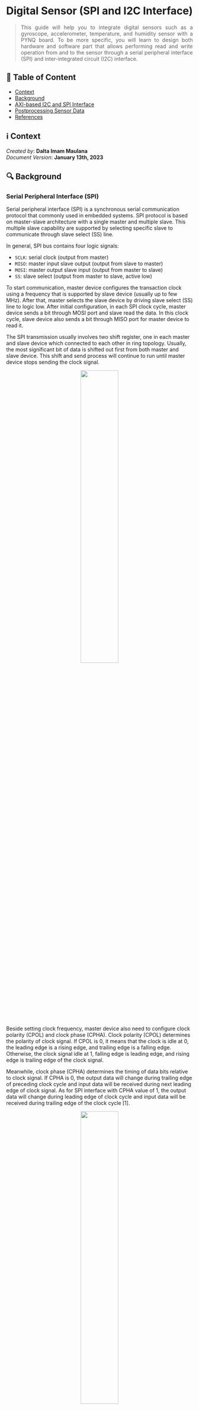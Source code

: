 # Digital Sensor (SPI and I2C Interface)
> <div align="justify"> This guide will help you to integrate digital sensors such as a gyroscope, accelerometer, temperature, and humidity sensor with a PYNQ board. To be more specific, you will learn to design both hardware and software part that allows performing read and write operation from and to the sensor through a serial peripheral interface (SPI) and inter-integrated circuit (I2C) interface.</div>



## :bookmark_tabs: Table of Content

* [Context](#information_source-context)
* [Background](#mag-background)
* [AXI-based I2C and SPI Interface](#-axi-based-i2c-and-spi-interface)
* [Postprocessing Sensor Data](#question-practice-postprocessing-sensor-data)
* [References](#book-references)



## :information_source: Context

*Created by*: **Dalta Imam Maulana** </br>
*Document Version*: **January 13th, 2023**



## :mag: Background

### Serial Peripheral Interface (SPI)

Serial peripheral interface (SPI) is a synchronous serial communication protocol that commonly used in embedded systems. SPI protocol is based on master-slave architecture with a single master and multiple slave. This multiple slave capability are supported by selecting specific slave to communicate through slave select (SS) line.

In general, SPI bus contains four logic signals:

- `SCLK`: serial clock (output from master)
- `MISO`: master input slave output (output from slave to master)
- `MOSI`: master output slave input (output from master to slave)
- `SS`: slave select (output from master to slave, active low)

To start communication, master device configures the transaction clock using a frequency that is supported by slave device (usually up to few MHz). After that, master selects the slave device by driving slave select (SS) line to logic low. After initial configuration, in each SPI clock cycle, master device sends a bit through MOSI port and slave read the data. In this clock cycle, slave device also sends a bit through MISO port for master device to read it.

The SPI transmission usually involves two shift register, one in each master and slave device which connected to each other in ring topology. Usually, the most significant bit of data is shifted out first from both master and slave device. This shift and send process will continue to run until master device stops sending the clock signal.

<p align="center">
    <img src="https://github.com/kaistseed/intro-to-xilinx-fpga/blob/91db9570a2c6f66e5b13f714534b07b04eb42133/03-digital-sensor/resources/spi-interface.png" width="45%" />
</p>

Beside setting clock frequency, master device also need to configure clock polarity (CPOL) and clock phase (CPHA). Clock polarity (CPOL) determines the polarity of clock signal. If CPOL is 0, it means that the clock is idle at 0, the leading edge is a rising edge, and trailing edge is a falling edge. Otherwise, the clock signal idle at 1, falling edge is leading edge, and rising edge is trailing edge of the clock signal.

Meanwhile, clock phase (CPHA) determines the timing of data bits relative to clock signal. If CPHA is 0, the output data will change during trailing edge of preceding clock cycle and input data will be received during next leading edge of clock signal. As for SPI interface with CPHA value of 1, the output data will change during leading edge of clock cycle and input data will be received during trailing edge of the clock cycle [1].

<p align="center">
    <img src="https://github.com/kaistseed/intro-to-xilinx-fpga/blob/91db9570a2c6f66e5b13f714534b07b04eb42133/03-digital-sensor/resources/spi-timing.png" width="45%" />
</p>




### Inter-Integrated Circuit (I2C)

Inter-integrated circuit (I2C) is a multi-master, multi-slave, serial communication protocol which is widely used in embedded systems to connect low speed peripheral devices with processors or microcontrollers. I2C protocol uses two bidirectional open collector or open drain lines which are serial data line (SDA) and serial clock line (SCL). These lines are connected with pull-up resistor and typically the resistor is connected to 5V or 3.3V voltage source.

There are four possible configurations of I2C which are:

- `Master transmit`: master device is sending data to slave device.
- `Master receive`: master device is receiving data from slave device.
- `Slave transmit`: slave device is sending data to master device.
- `Slave receive`: slave device is receiving data from master device.

To begin the transaction, master device sends START signal followed by 7-bit address of the slave device, which then followed by single bit representing whether the master wants to write data (0) or read data (1) from slave. If the slave device exists, it will send back ACK signal bit for that address. After receiving ACK signal from slave, master will continue to read or write data from or to slave. The START signal is usually indicated by high-to-low transition of SDA line with SCL being high. Meanwhile, the STOP signal is indicated by a low-to-high transition of SDA with SCL in high [2].

<p align="center">
    <img src="https://github.com/kaistseed/intro-to-xilinx-fpga/blob/91db9570a2c6f66e5b13f714534b07b04eb42133/03-digital-sensor/resources/i2c-timing.png" width="60%" />
</p>



### MPU6050 - Gyroscope and Accelerometer Sensor

<p align="center">
    <img src="https://github.com/kaistseed/intro-to-xilinx-fpga/blob/91db9570a2c6f66e5b13f714534b07b04eb42133/03-digital-sensor/resources/mpu6050.jpg" width="30%" />
</p>
MPU6050 is a sensor which consists of 3-axis accelerometer and 3-axis gyroscope sensor. This sensor can be used to measure acceleration, velocity, and orientation of an object. This module also contains digital motion processor (DMP) which can perform complex calculation such as sampling and data filtering.

The MPU6050 module support I2C protocol, so that the processor or microcontroller can read data through I2C bus. This module contains 16-bit ADC which is used to read the voltage changes caused by any kind of movements and will store the data in the internal FIFO buffer [3].




### BME280 - Temperature, Pressure, and Humidity Sensor

<p align="center">
    <img src="https://github.com/kaistseed/intro-to-xilinx-fpga/blob/91db9570a2c6f66e5b13f714534b07b04eb42133/03-digital-sensor/resources/bme280.png" width="25%" />
</p>
BME280 is a temperature, humidity, and pressure sensor which can measure relative humidity from 0 to 100% scale with ±3% accuracy, barometric pressure from 300Pa to 1100 hPa with ±1hPa absolute accuracy, and temperature from -40°C to 85°C with accuracy of ±1°C. This sensor supports SPI interface and also contains internal voltage level translator. So, the module can be connected either with 5V or 3.3V supply voltage [4].




## <img style="vertical-align:middle" src="https://github.com/kaistseed/intro-to-xilinx-fpga/blob/bc75dd4823e71aa3921d17f8110f6a9771cd9d16/01-intro-to-vivado-and-pynq/resources/chip.png" width="32px" title=":chip:"/> AXI-based I2C and SPI Interface

### Create New Vivado Project and System Block Diagram

To start this section, make a new Xilinx project for PYNQ Z1 board. Make sure to choose the correct board file during the project creation process. After that, create a new block diagram as in the previous project and also add a `ZYNQ Processing System`. Don't forget to run `Connection Automation` after adding `ZYNQ IP Core`.

In this section, you will create a memory-mapped interface that can be accessed from the Python environment. There are many ways to create a memory-mapped interface. But, for this section, you will use one of the General Purpose AXI Interfaces, specifically `Processing System (PS) AXI Master Ports`.

By default, the `Processing System (PS) AXI Master Ports` is enabled when you are adding `ZYNQ Processing System Core` to the design, but if it’s disabled, you can configure it by double-clicking the `ZYNQ Processing System Core` and under the `AXI Non-Secure Enablement` section in the `PS-PL Configuration`, enable a `General Purpose AXI Master Interface`.

<p align="center">
    <img src="https://github.com/kaistseed/intro-to-xilinx-fpga/blob/91db9570a2c6f66e5b13f714534b07b04eb42133/03-digital-sensor/resources/axi-master-config.png" width="60%" />
</p>

After enabling the `AXI Master port` the `ZYNQ Processing System` block diagram should look like the figure below.

<p align="center">
    <img src="https://github.com/kaistseed/intro-to-xilinx-fpga/blob/5ceb245d80d7923ccb2bec1f2a86b3dcb2e3e36b/02-axi-mmio/resources/zynq-axi-master.png" width="40%" />
</p>



### Adding AXI IIC Interface

In this section, you will add AXI IIC interface to the design. Follow the instruction below to add AXI IIC interface IP core your design:

1. Click `Add IP` button or use (Ctrl + I) keyboard shortcut and search the AXI IIC IP core.

2. Place `AXI IIC` IP core inside your design.

3. Configure IP settings by double-clicking the IP and change `IIC parameters` of the AXI IIC core.

4. In the IIC parameters, you need to change `SCL clock frequency` to match the SCL clock frequency of the sensor or IIC device. In this module, you will use MPU6050 sensor as IIC slave. So, set the SCL clock frequency to `400 KHz`. For other sensors, you can read the sensor datasheet to determine proper SCL clock frequency value.

5. Next step is to adjust the `address mode` and `SDA active state` configuration. For MPU6050 sensor, you need to set `address mode` to `7-bit` since MPU6050 address is 7-bit long and `active state of SDA` to `0`. These configurations depend on the sensor setting. So, make sure to check the sensor datasheet before changing the `AXI IIC IP configuration`.

   <p align="center">
       <img src="https://github.com/kaistseed/intro-to-xilinx-fpga/blob/91db9570a2c6f66e5b13f714534b07b04eb42133/03-digital-sensor/resources/axi-iic-ip.png" width="55%" />
   </p>

6. After that, you need to add IIC interface port in order to map the `AXI IIC` core output to the board pins. To add interface port, right click at the block diagram window and click `Create Interface Port` or use `Ctrl+L` keyboard shortcut. In the interface port window, set `interface name`, select `IIC interface`, and set the mode to `Master`. Finally, connect the `newly created interface port` with `IIC port`of AXI IIC IP core.

<p align="center">
    <img src="https://github.com/kaistseed/intro-to-xilinx-fpga/blob/91db9570a2c6f66e5b13f714534b07b04eb42133/03-digital-sensor/resources/axi-iic-port.png" width="30%" />
</p>



### Adding AXI Quad SPI Interface

After adding AXI IIC to your design, you also need to add an SPI interface in order to communicate with SPI-based sensor. In this case, you need to add `AXI Quad SPI` IP core. To add the IP core, you can just follow the steps when you add the `AXI IIC` IP core. For AXI Quad SPI core configurations, you just need to `disable STARTUP Primitive` option.

<p align="center">
    <img src="https://github.com/kaistseed/intro-to-xilinx-fpga/blob/91db9570a2c6f66e5b13f714534b07b04eb42133/03-digital-sensor/resources/axi-qspi.png" width="55%" />
</p>
After adding the core, you also need to add the interface port to map AXI Quad SPI core output to the board pins. To add SPI interface port, go to `board` section next to diagram window and find `SPI connector J6`, right click after selecting SPI connector J6, and choose `Auto Connect` option. This step allows Vivado to map existing IP core in the block diagram, in this case `AXI Quad SPI block` with available port in the PYNQ-Z1 board.

<p align="center">
    <img src="https://github.com/kaistseed/intro-to-xilinx-fpga/blob/91db9570a2c6f66e5b13f714534b07b04eb42133/03-digital-sensor/resources/axi-qspi-port.png" width="80%" />
</p>



### Synthesize and Port Mapping Process

After adding both `AXI IIC` IP core and `AXI Quad SPI` IP core, run design automation and validate the design. If there are no errors, then you can generate the block design wrapper and start `synthesizing` the design.

<p align="center">
    <img src="https://github.com/kaistseed/intro-to-xilinx-fpga/blob/91db9570a2c6f66e5b13f714534b07b04eb42133/03-digital-sensor/resources/final-bd.png" width="70%" />
</p>

Before running implementation and bitstream generation process, you need to change the `board pin mapping`, so that the AXI IIC IP core and AXI Quad SPI core inputs and outputs are mapped to correct pins. To change the pin mapping, click `open synthesized design` in the left menu and after synthesized design opens, click `window > I/O ports` option from toolbar.

<p align="center">
    <img src="https://github.com/kaistseed/intro-to-xilinx-fpga/blob/91db9570a2c6f66e5b13f714534b07b04eb42133/03-digital-sensor/resources/io-port-window.png" width="80%" />
</p>

In the I/O ports menu, you need to change board pin mapping as follows:

<div align="center">

| Port Name  | Board Pin Name | Package Pin Name |  I/O Std  |
| :--------: | :------------: | :--------------: | :-------: |
| IIC_scl_io |      SCL       |       P16        | LVCMOS33* |
| IIC_sda_io |      SDA       |       P15        | LVCMOS33* |
| SPI_io0_io |   spi_mosi_i   |       R17        | LVCMOS33* |
| SPI_io1_io |   spi_miso_i   |       P18        | LVCMOS33* |
| SPI_sck_io |   spi_sclk_i   |       N17        | LVCMOS33* |
| SPI_ss_io  |    spi_ss_i    |       T16        | LVCMOS33* |

</div>

After changing the pin mapping, save the constraint, resynthesize the design and start generating design bitstream.



### Run Design on PYNQ Board

After generating bitstream, you need to connect the sensor to PYNQ board before you can run and test the design. For this module, you will connect MPU6050 sensor to the board via IIC interface. Meanwhile, SPI interface is used to connect BME280 sensor with PYNQ board. If you connect those sensors directly without Arduino shield, you can follow the schematic below.

<p align="center">
    <img src="https://github.com/kaistseed/intro-to-xilinx-fpga/blob/91db9570a2c6f66e5b13f714534b07b04eb42133/03-digital-sensor/resources/sensor-no-shield.png" width="40%" />
</p>

Otherwise, just plug the Arduino shield with sensors to the PYNQ Arduino pin header.

<p align="center">
    <img src="https://github.com/kaistseed/intro-to-xilinx-fpga/blob/91db9570a2c6f66e5b13f714534b07b04eb42133/03-digital-sensor/resources/sensor-shield.png" width="40%" />
</p>

Once you connect the sensors, export the bitstream file and block diagram file and upload them to the PYNQ board, you need to create a new notebook and write Python code to control the behavior of your custom AXI memory-mapped interface. 

The first thing you need to do is to import the required `PYNQ library`, `pybme280` and `pympu6050` library, and load the `overlay`. You can also check which IP core is connected to your system by using printing `ip_dict` variable from your overlay class. 

```python
# Import library
import cffi
import math
import time
import numpy as np
import datetime as dt
from pynq import Overlay
from pynq.lib.iic import AxiIIC

# Import library for MPU6050 and BME280 sensor
from pybme280 import *
from pympu6050 import *

# Import overlay
ol = Overlay("./multi_sensor_swapped.bit") # Filename might be different
# Print IP core list
print(ol.ip_dict)
```

When you check the IP core list by printing `ip_dict` variable, you will get a result similar to the result below.

```python
{'axi_iic_0': {'phys_addr': 1096810496, 'addr_range': 65536, 'type': 'xilinx.com:ip:axi_iic:2.0', 'state': None, 'interrupts': {}, 'gpio': {}, 'fullpath': 'axi_iic_0', 'mem_id': 'SEG_axi_iic_0_Reg', 'device': <pynq.pl_server.device.XlnkDevice object at 0xb02b0650>, 'driver': <class 'pynq.lib.iic.AxiIIC'>}, 'axi_quad_spi_0': {'phys_addr': 1105199104, 'addr_range': 65536, 'type': 'xilinx.com:ip:axi_quad_spi:3.2', 'state': None, 'interrupts': {}, 'gpio': {}, 'fullpath': 'axi_quad_spi_0', 'mem_id': 'SEG_axi_quad_spi_0_Reg', 'device': <pynq.pl_server.device.XlnkDevice object at 0xb02b0650>, 'driver': <class 'pynq.overlay.DefaultIP'>}}
```

Next step is to assign controller to each IP core by using the code below

```python
# Instantiate i2c controller
spi_control = ol.axi_quad_spi_0
i2c_control = ol.ip_dict['axi_iic_0']
```

After that, basically you can access both of the sensor using SPI and I2C protocol by writing command to the AXI quad SPI and AXI IIC IP core. For this module, you will be given libraries which contain function to write and read data to sensor using SPI and I2C protocol. So, you don’t need to write the function for SPI and I2C transactions.

To test the I2C protocol, first you want to check whether the MPU6050 can receive the data from PYNQ board by using code below. The code below initialize communication with MPU6050 sensor and set initial sensor parameter.

```python
# Declare AXI I2C Instance
AXII2C = AxiIIC(i2c_control)
MPUI2C = MPU6050(AXII2C, MPU6050_SCALE_2000DPS, MPU6050_RANGE_2G)
```

Then, you can do MPU6050 sensor calibration using the code below

```python
# Calibrate sensor
MPUI2C.calibrateGyro(100)

# Set threshold
MPUI2C.setThreshold(3)

# Check sensor settings
# Check sleep mode
print("Sleep mode: {}".format("Enabled" if (MPUI2C.getSleepMode()) else "Disabled"))

# Check clock source
clk_source = MPUI2C.getSensorClock()
if (clk_source == MPU6050_CLOCK_KEEP_RESET):
    print("Clock source: Reset mode")
elif (clk_source == MPU6050_CLOCK_EXTERNAL_19MHZ):
    print("Clock source: External 19.2 MHz clock")
elif (clk_source == MPU6050_CLOCK_EXTERNAL_32KHZ):
    print("Clock source: External 32.768 MHz clock")
elif (clk_source == MPU6050_CLOCK_PLL_XGYRO):
    print("Clock source: X-axis gyroscope reference")
elif (clk_source == MPU6050_CLOCK_PLL_YGYRO):
    print("Clock source: Y-axis gyroscope reference")
elif (clk_source == MPU6050_CLOCK_PLL_ZGYRO):
    print("Clock source: Z-axis gyroscope reference")
elif (clk_source == MPU6050_CLOCK_INTERNAL_8MHZ):
    print("Clock source: Internal 8 MHz oscillator")
else:
    print("Invalid clock source")
    
# Check gyroscope scale
gyro_scale = MPUI2C.getSensorScale()
if (gyro_scale == MPU6050_SCALE_250DPS):
    print("Gyroscope scale: 250 dps")
elif (gyro_scale == MPU6050_SCALE_500DPS):
    print("Gyroscope scale: 500 dps")
elif (gyro_scale == MPU6050_SCALE_1000DPS):
    print("Gyroscope scale: 1000 dps")
elif (gyro_scale == MPU6050_SCALE_2000DPS):
    print("Gyroscope scale: 2000 dps")
else:
    print("Invalid gyroscope scale setting")
    
# Check gyroscope offset
gyro_x_offset = MPUI2C.getGyroOffsetX()
gyro_y_offset = MPUI2C.getGyroOffsetY()
gyro_z_offset = MPUI2C.getGyroOffsetZ()
print("Gyroscope offset X: {} - Y: {} - Z: {}".format(gyro_x_offset, gyro_y_offset, gyro_z_offset))
```

After calibration, you can try to read some data from sensor. For example, you can read raw gyroscope data using code below

```python
while(1):
    # Get normalized gyroscope readings
    MPUI2C.getRawGyro()
    # Print result
    print("X-axis: {}, Y-axis: {}, Z-axis: {}".format(MPUI2C.raw_gyro["x_axis"], MPUI2C.raw_gyro["y_axis"], MPUI2C.raw_gyro["z_axis"]))
    # Delay
    time.sleep(0.25)
```

For the BME280 sensor with SPI interface, you can test the sensor using code below

```python
# Declare BME280 controller
BMESPI = BME280(spi_control, 0, 0)

# Check power mode
bme_mode = BMESPI.getSensorMode()
print("Sensor mode: {0:b}".format(bme_mode))

# Get sensor configuration
BMESPI.getSensorConfig()
# Print sensor configuration
print("Sensor Humidity Oversampling: {}".format(BMESPI.settings["humid_osr"]))
print("Sensor Pressure Oversampling: {}".format(BMESPI.settings["pres_osr"]))
print("Sensor Temperature Oversampling: {}".format(BMESPI.settings["temp_osr"]))
print("Sensor Filter Coefficient: {}".format(BMESPI.settings["filter_coef"]))
print("Sensor Standby Time: {}\n".format(BMESPI.settings["stby_time"]))

# Set sensor configuration
BMESPI.settings["pres_osr"] = BME280_OVERSAMPLING_1X
BMESPI.settings["temp_osr"] = BME280_OVERSAMPLING_16X
BMESPI.settings["humid_osr"] = BME280_OVERSAMPLING_2X
BMESPI.settings["filter_coef"] = BME280_FILTER_COEFF_16
BMESPI.settings["stby_time"] = BME280_STANDBY_TIME_62_5_MS

# Print sensor configuration
print("User Humidity Oversampling: {}".format(BMESPI.settings["humid_osr"]))
print("User Pressure Oversampling: {}".format(BMESPI.settings["pres_osr"]))
print("User Temperature Oversampling: {}".format(BMESPI.settings["temp_osr"]))
print("User Filter Coefficient: {}".format(BMESPI.settings["filter_coef"]))
print("User Standby Time: {}\n".format(BMESPI.settings["stby_time"]))

# Set sensor configuration settings selector
settings_sel = BME280_OSR_PRESS_SEL
settings_sel |= BME280_OSR_TEMP_SEL
settings_sel |= BME280_OSR_HUM_SEL
settings_sel |= BME280_STANDBY_SEL
settings_sel |= BME280_FILTER_SEL

# Write sensor configuration to slave device
BMESPI.setSensorConfig(settings_sel)
# Set sensor power mode
BMESPI.setSensorMode(BME280_NORMAL_MODE)

# Check power mode
bme_mode = BMESPI.getSensorMode()
print("Sensor mode: {0:b}".format(bme_mode))

# Get sensor configuration
BMESPI.getSensorConfig()
# Print sensor configuration
print("Final Humidity Oversampling: {}".format(BMESPI.settings["humid_osr"]))
print("Final Pressure Oversampling: {}".format(BMESPI.settings["pres_osr"]))
print("Final Temperature Oversampling: {}".format(BMESPI.settings["temp_osr"]))
print("Final Filter Coefficient: {}".format(BMESPI.settings["filter_coef"]))
print("Final Standby Time: {}\n".format(BMESPI.settings["stby_time"]))

# Get sensor calibration data
BMESPI.getCalibData()

# Get data from sensor
while(True):
    time.sleep(0.5)
    BMESPI.getSensorData(BME280_ALL)
    print("Temperature: {:.2f}°C - Pressure: {:.2f} Pa - Humidity: {:.2f}%\n".format(BMESPI.sensor_data["temperature"], BMESPI.sensor_data["pressure"], BMESPI.sensor_data["humidity"]))
```



## :question: [Practice] Postprocessing Sensor Data 

For practice, you can write a program to do following things:

- Read accelerometer data from MPU6050 sensor and plot the result.
- Get Pitch, Yaw, and Roll data from MPU6050 sensor and plot the result.
- Change BME280 sensor configuration such as oversampling ratio and compare the data with initial configuration. It is better if you can plot both data in one chart.

For plotting data, you can use any kind of libraries such as matplotlib or seaborn. You can also take a look at sensor datasheet `BME280`: **https://cdn.sparkfun.com/assets/e/7/3/b/1/BME280_Datasheet.pdf** and `MPU6050`: **https://invensense.tdk.com/wp-content/uploads/2015/02/MPU-6000-Register-Map1.pdf**. 

For other example program, you can find at this GitHub link `MPU6050`: **https://github.com/jarzebski/Arduino-MPU6050** and `BME280`: **https://github.com/adafruit/Adafruit_BME280_Library**. In the GitHub link, all of the example code and libraries are written in C. So, you need to write equivalent program in Python. But, you don’t need to write all of the function because you will be given a source code containing both MPU6050 and BME280 function written in Python language. 




## :book: References

- *PYNQ main website*, February 2021. Available: [**http://www.pynq.io/**](http://www.pynq.io/)
- *PYNQ-Z1 documentation*, February 2021. Available: [**https://pynq.readthedocs.io/en/v2.6.1/getting_started/pynq_z1_setup.html**](https://pynq.readthedocs.io/en/v2.6.1/getting_started/pynq_z1_setup.html) 
- *MPU6050 – Accelerometer and Gyroscope Module,* April 2021. Available:  [**https://components101.com/sensors/mpu6050-module**](https://components101.com/sensors/mpu6050-module)
- *Interface BME280 Sensor with Arduino,* April 2021. Available: [**https://lastminuteengineers.com/bme280-arduino-tutorial/**](https://lastminuteengineers.com/bme280-arduino-tutorial/)
- *Adafruit BME280 Library*, April 2021. Available: [**https://github.com/adafruit/Adafruit_BME280_Library**](https://github.com/adafruit/Adafruit_BME280_Library)
- *Arduino-MPU6050*, April 2021. Available: [**https://github.com/jarzebski/Arduino-MPU6050**](https://github.com/jarzebski/Arduino-MPU6050)
